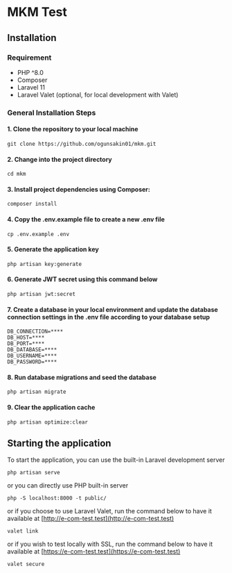 #  MKM Test
## Installation

### Requirement
- PHP ^8.0
- Composer
- Laravel 11
- Laravel Valet (optional, for local development with Valet)

### General Installation Steps

#### 1. Clone the repository to your local machine
```shell
git clone https://github.com/ogunsakin01/mkm.git
```

#### 2. Change into the project directory
```shell
cd mkm
```

#### 3. Install project dependencies using Composer:
```shell
composer install
```

#### 4. Copy the .env.example file to create a new .env file
```shell
cp .env.example .env
```

#### 5. Generate the application key
```shell
php artisan key:generate
```

#### 6. Generate JWT secret using this command below
```shell
php artisan jwt:secret
```

#### 7. Create a database in your local environment and update the database connection settings in the .env file according to your database setup
```dotenv
DB_CONNECTION=****
DB_HOST=****
DB_PORT=****
DB_DATABASE=****
DB_USERNAME=****
DB_PASSWORD=****
```

#### 8. Run database migrations and seed the database
```shell
php artisan migrate
```

#### 9. Clear the application cache
```shell
php artisan optimize:clear
```

## Starting the application
To start the application, you can use the built-in Laravel development server

```shell
php artisan serve
```
or you can directly use PHP built-in server
```shell
php -S localhost:8000 -t public/
```

or if you choose to use Laravel Valet, run the command below to have it available at [http://e-com-test.test](http://e-com-test.test)
```shell
valet link
```
or if you wish to test locally  with SSL, run the command below to have it available  at [https://e-com-test.test](https://e-com-test.test)
```shell
valet secure
```

